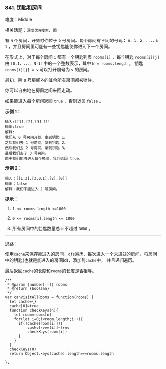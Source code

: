 ### 841. 钥匙和房间

难度：Middle

相关话题：`深度优先搜索`、`图`

有  `N`  个房间，开始时你位于  `0`  号房间。每个房间有不同的号码： `0，1，2，...，N-1` ，并且房间里可能有一些钥匙能使你进入下一个房间。



在形式上，对于每个房间  `i`  都有一个钥匙列表  `rooms[i]` ，每个钥匙  `rooms[i][j]`  由  `[0,1，...，N-1]`  中的一个整数表示，其中  `N = rooms.length` 。 钥匙  `rooms[i][j] = v`  可以打开编号为  `v`  的房间。



最初，除  `0`  号房间外的其余所有房间都被锁住。



你可以自由地在房间之间来回走动。



如果能进入每个房间返回  `true` ，否则返回  `false` 。








**示例 1：** 



```
输入:[[1],[2],[3],[]]
输出:true
解释:
我们从 0 号房间开始，拿到钥匙 1。
之后我们去 1 号房间，拿到钥匙 2。
然后我们去 2 号房间，拿到钥匙 3。
最后我们去了 3 号房间。
由于我们能够进入每个房间，我们返回 true。
```


**示例 2：** 



```
输入：[[1,3],[3,0,1],[2],[0]]
输出：false
解释：我们不能进入 2 号房间。
```


**提示：** 




1.  `1 <= rooms.length <=1000` 

2.  `0 <= rooms[i].length <= 1000` 

3. 所有房间中的钥匙数量总计不超过 `3000` 。






-----

思路：

使用`cache`来保存能进入的房间，`dfs`遍历，每次进入一个未进过的房间，将房间中的钥匙(也就是能进入的房间id)，添加到`cache`中，
并且递归遍历。

最后返回`cache`的长度和`rooms`的长度是否相等。

```
/**
 * @param {number[][]} rooms
 * @return {boolean}
 */
var canVisitAllRooms = function(rooms) {
  let cache={}
  cache[0]=true
  function checkKeys(n){
    let room=rooms[n]
    for(let i=0;i<room.length;i++){
      if(!cache[room[i]]){
          cache[room[i]]=true
          checkKeys(room[i])
      }
    }
  }
  checkKeys(0)
  return Object.keys(cache).length===rooms.length
    
};
```

